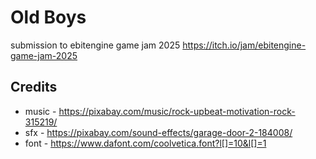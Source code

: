# Old Boys
submission to ebitengine game jam 2025 https://itch.io/jam/ebitengine-game-jam-2025

## Credits
- music - https://pixabay.com/music/rock-upbeat-motivation-rock-315219/
- sfx - https://pixabay.com/sound-effects/garage-door-2-184008/
- font - https://www.dafont.com/coolvetica.font?l[]=10&l[]=1